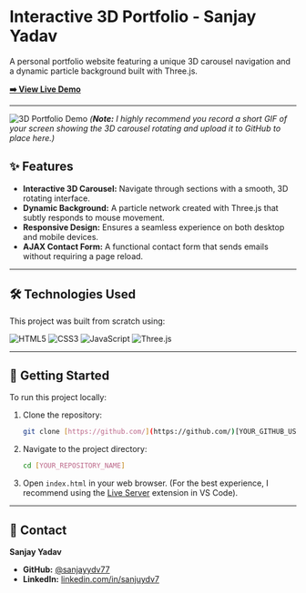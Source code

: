 # Interactive 3D Portfolio - Sanjay Yadav

A personal portfolio website featuring a unique 3D carousel navigation and a dynamic particle background built with Three.js.

**[➡️ View Live Demo](https://[YOUR_GITHUB_USERNAME].github.io/[YOUR_REPOSITORY_NAME]/)**

---

![3D Portfolio Demo](https://user-images.githubusercontent.com/your-id/your-image.gif)
*(**Note:** I highly recommend you record a short GIF of your screen showing the 3D carousel rotating and upload it to GitHub to place here.)*

## ✨ Features

- **Interactive 3D Carousel:** Navigate through sections with a smooth, 3D rotating interface.
- **Dynamic Background:** A particle network created with Three.js that subtly responds to mouse movement.
- **Responsive Design:** Ensures a seamless experience on both desktop and mobile devices.
- **AJAX Contact Form:** A functional contact form that sends emails without requiring a page reload.

---

## 🛠️ Technologies Used

This project was built from scratch using:

![HTML5](https://img.shields.io/badge/html5-%23E34F26.svg?style=for-the-badge&logo=html5&logoColor=white)
![CSS3](https://img.shields.io/badge/css3-%231572B6.svg?style=for-the-badge&logo=css3&logoColor=white)
![JavaScript](https://img.shields.io/badge/javascript-%23323330.svg?style=for-the-badge&logo=javascript&logoColor=%23F7DF1E)
![Three.js](https://img.shields.io/badge/three.js-black?style=for-the-badge&logo=three.js&logoColor=white)

---

## 🚀 Getting Started

To run this project locally:

1.  Clone the repository:
    ```bash
    git clone [https://github.com/](https://github.com/)[YOUR_GITHUB_USERNAME]/[YOUR_REPOSITORY_NAME].git
    ```
2.  Navigate to the project directory:
    ```bash
    cd [YOUR_REPOSITORY_NAME]
    ```
3.  Open `index.html` in your web browser. (For the best experience, I recommend using the [Live Server](https://marketplace.visualstudio.com/items?itemName=ritwickdey.LiveServer) extension in VS Code).

---

## 👤 Contact

**Sanjay Yadav**

- **GitHub:** [@sanjayydv77](https://github.com/sanjayydv77)
- **LinkedIn:** [linkedin.com/in/sanjuydv7](https://www.linkedin.com/in/sanjuydv7)